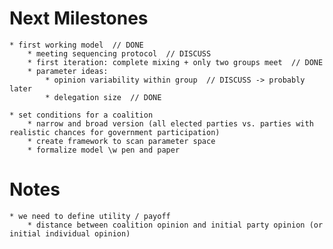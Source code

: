 # Next Milestones

    * first working model  // DONE
        * meeting sequencing protocol  // DISCUSS
        * first iteration: complete mixing + only two groups meet  // DONE
        * parameter ideas:
            * opinion variability within group  // DISCUSS -> probably later
            * delegation size  // DONE

    * set conditions for a coalition
        * narrow and broad version (all elected parties vs. parties with realistic chances for government participation)
        * create framework to scan parameter space
        * formalize model \w pen and paper


# Notes

    * we need to define utility / payoff
        * distance between coalition opinion and initial party opinion (or initial individual opinion)
